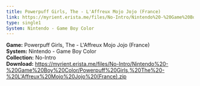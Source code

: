 ```yaml
---
title: Powerpuff Girls, The - L'Affreux Mojo Jojo (France)
link: https://myrient.erista.me/files/No-Intro/Nintendo%20-%20Game%20Boy%20Color/Powerpuff%20Girls,%20The%20-%20L'Affreux%20Mojo%20Jojo%20(France).zip
type: single1
System: Nintendo - Game Boy Color
---
```

<b>Game:</b> Powerpuff Girls, The - L'Affreux Mojo Jojo (France)<br>
<b>System:</b> Nintendo - Game Boy Color<br>
<b>Collection:</b> No-Intro<br>
<b>Download:</b> https://myrient.erista.me/files/No-Intro/Nintendo%20-%20Game%20Boy%20Color/Powerpuff%20Girls,%20The%20-%20L'Affreux%20Mojo%20Jojo%20(France).zip
